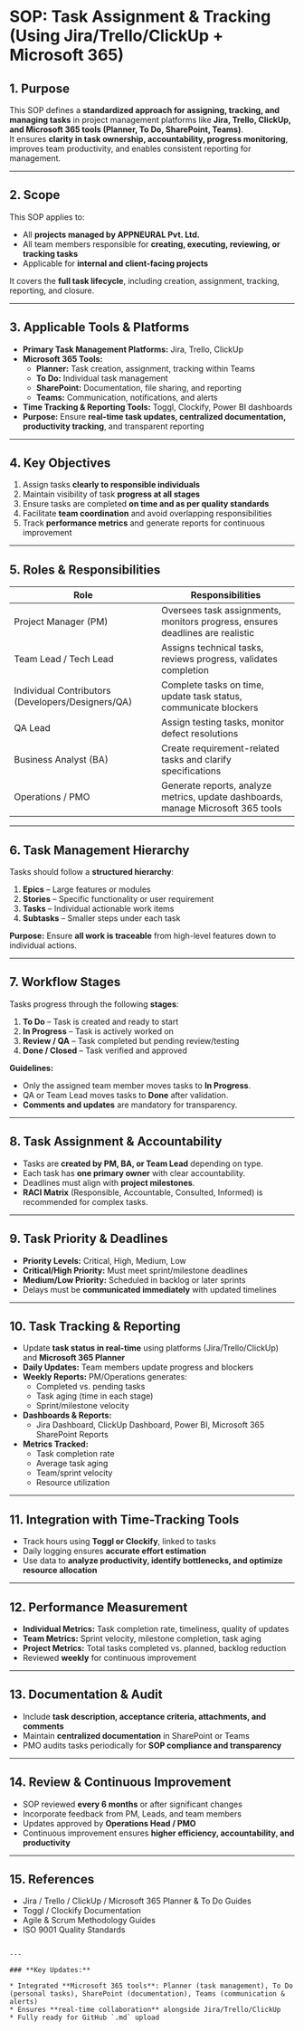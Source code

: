 # SOP: Task Assignment & Tracking (Using Jira/Trello/ClickUp + Microsoft 365)

## **1. Purpose**
This SOP defines a **standardized approach for assigning, tracking, and managing tasks** in project management platforms like **Jira, Trello, ClickUp, and Microsoft 365 tools (Planner, To Do, SharePoint, Teams)**.  
It ensures **clarity in task ownership, accountability, progress monitoring**, improves team productivity, and enables consistent reporting for management.

---

## **2. Scope**
This SOP applies to:  
- All **projects managed by APPNEURAL Pvt. Ltd.**  
- All team members responsible for **creating, executing, reviewing, or tracking tasks**  
- Applicable for **internal and client-facing projects**  

It covers the **full task lifecycle**, including creation, assignment, tracking, reporting, and closure.

---

## **3. Applicable Tools & Platforms**
- **Primary Task Management Platforms:** Jira, Trello, ClickUp  
- **Microsoft 365 Tools:**  
  - **Planner:** Task creation, assignment, tracking within Teams  
  - **To Do:** Individual task management  
  - **SharePoint:** Documentation, file sharing, and reporting  
  - **Teams:** Communication, notifications, and alerts  
- **Time Tracking & Reporting Tools:** Toggl, Clockify, Power BI dashboards  
- **Purpose:** Ensure **real-time task updates, centralized documentation, productivity tracking**, and transparent reporting

---

## **4. Key Objectives**
1. Assign tasks **clearly to responsible individuals**  
2. Maintain visibility of task **progress at all stages**  
3. Ensure tasks are completed **on time and as per quality standards**  
4. Facilitate **team coordination** and avoid overlapping responsibilities  
5. Track **performance metrics** and generate reports for continuous improvement

---

## **5. Roles & Responsibilities**

| Role | Responsibilities |
|------|-----------------|
| Project Manager (PM) | Oversees task assignments, monitors progress, ensures deadlines are realistic |
| Team Lead / Tech Lead | Assigns technical tasks, reviews progress, validates completion |
| Individual Contributors (Developers/Designers/QA) | Complete tasks on time, update task status, communicate blockers |
| QA Lead | Assign testing tasks, monitor defect resolutions |
| Business Analyst (BA) | Create requirement-related tasks and clarify specifications |
| Operations / PMO | Generate reports, analyze metrics, update dashboards, manage Microsoft 365 tools |

---

## **6. Task Management Hierarchy**
Tasks should follow a **structured hierarchy**:  
1. **Epics** – Large features or modules  
2. **Stories** – Specific functionality or user requirement  
3. **Tasks** – Individual actionable work items  
4. **Subtasks** – Smaller steps under each task  

**Purpose:** Ensure **all work is traceable** from high-level features down to individual actions.

---

## **7. Workflow Stages**
Tasks progress through the following **stages**:  
1. **To Do** – Task is created and ready to start  
2. **In Progress** – Task is actively worked on  
3. **Review / QA** – Task completed but pending review/testing  
4. **Done / Closed** – Task verified and approved  

**Guidelines:**  
- Only the assigned team member moves tasks to **In Progress**.  
- QA or Team Lead moves tasks to **Done** after validation.  
- **Comments and updates** are mandatory for transparency.

---

## **8. Task Assignment & Accountability**
- Tasks are **created by PM, BA, or Team Lead** depending on type.  
- Each task has **one primary owner** with clear accountability.  
- Deadlines must align with **project milestones**.  
- **RACI Matrix** (Responsible, Accountable, Consulted, Informed) is recommended for complex tasks.

---

## **9. Task Priority & Deadlines**
- **Priority Levels:** Critical, High, Medium, Low  
- **Critical/High Priority:** Must meet sprint/milestone deadlines  
- **Medium/Low Priority:** Scheduled in backlog or later sprints  
- Delays must be **communicated immediately** with updated timelines

---

## **10. Task Tracking & Reporting**
- Update **task status in real-time** using platforms (Jira/Trello/ClickUp) and **Microsoft 365 Planner**  
- **Daily Updates:** Team members update progress and blockers  
- **Weekly Reports:** PM/Operations generates:  
  - Completed vs. pending tasks  
  - Task aging (time in each stage)  
  - Sprint/milestone velocity  
- **Dashboards & Reports:**  
  - Jira Dashboard, ClickUp Dashboard, Power BI, Microsoft 365 SharePoint Reports  
- **Metrics Tracked:**  
  - Task completion rate  
  - Average task aging  
  - Team/sprint velocity  
  - Resource utilization

---

## **11. Integration with Time-Tracking Tools**
- Track hours using **Toggl or Clockify**, linked to tasks  
- Daily logging ensures **accurate effort estimation**  
- Use data to **analyze productivity, identify bottlenecks, and optimize resource allocation**

---

## **12. Performance Measurement**
- **Individual Metrics:** Task completion rate, timeliness, quality of updates  
- **Team Metrics:** Sprint velocity, milestone completion, task aging  
- **Project Metrics:** Total tasks completed vs. planned, backlog reduction  
- Reviewed **weekly** for continuous improvement

---

## **13. Documentation & Audit**
- Include **task description, acceptance criteria, attachments, and comments**  
- Maintain **centralized documentation** in SharePoint or Teams  
- PMO audits tasks periodically for **SOP compliance and transparency**

---

## **14. Review & Continuous Improvement**
- SOP reviewed **every 6 months** or after significant changes  
- Incorporate feedback from PM, Leads, and team members  
- Updates approved by **Operations Head / PMO**  
- Continuous improvement ensures **higher efficiency, accountability, and productivity**

---

## **15. References**
- Jira / Trello / ClickUp / Microsoft 365 Planner & To Do Guides  
- Toggl / Clockify Documentation  
- Agile & Scrum Methodology Guides  
- ISO 9001 Quality Standards

```

---

### **Key Updates:**

* Integrated **Microsoft 365 tools**: Planner (task management), To Do (personal tasks), SharePoint (documentation), Teams (communication & alerts)
* Ensures **real-time collaboration** alongside Jira/Trello/ClickUp
* Fully ready for GitHub `.md` upload

```
